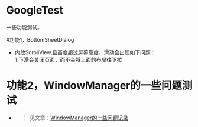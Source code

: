 # GoogleTest
一些功能测试。

#功能1，BottomSheetDialog
- 内放ScrollView,且高度超过屏幕高度，滑动会出现如下问题：  
  1.下滑会关闭页面，而不会将上面的布局往下拉  
# 功能2，WindowManager的一些问题测试
- > 见文章：[WindowManager的一些问题记录](http://zeffect.cn/index.php/archives/16/)  